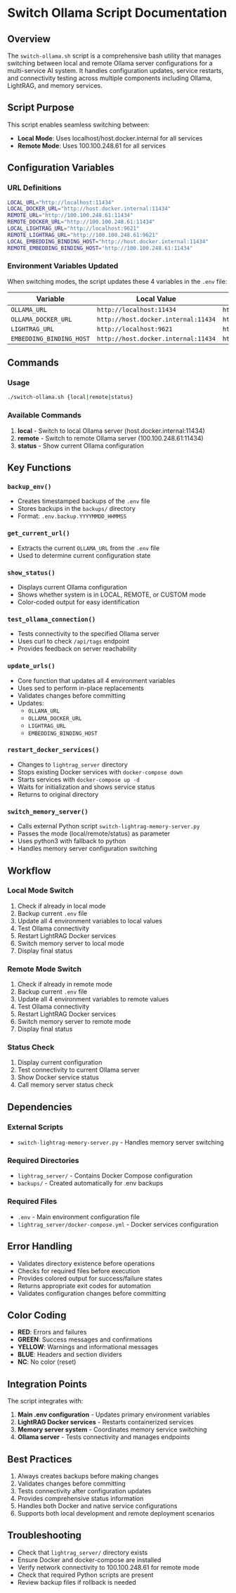 # Switch Ollama Script Documentation

## Overview

The `switch-ollama.sh` script is a comprehensive bash utility that manages switching between local and remote Ollama server configurations for a multi-service AI system. It handles configuration updates, service restarts, and connectivity testing across multiple components including Ollama, LightRAG, and memory services.

## Script Purpose

This script enables seamless switching between:
- **Local Mode**: Uses localhost/host.docker.internal for all services
- **Remote Mode**: Uses 100.100.248.61 for all services

## Configuration Variables

### URL Definitions
```bash
LOCAL_URL="http://localhost:11434"
LOCAL_DOCKER_URL="http://host.docker.internal:11434"
REMOTE_URL="http://100.100.248.61:11434"
REMOTE_DOCKER_URL="http://100.100.248.61:11434"
LOCAL_LIGHTRAG_URL="http://localhost:9621"
REMOTE_LIGHTRAG_URL="http://100.100.248.61:9621"
LOCAL_EMBEDDING_BINDING_HOST="http://host.docker.internal:11434"
REMOTE_EMBEDDING_BINDING_HOST="http://100.100.248.61:11434"
```

### Environment Variables Updated

When switching modes, the script updates these 4 variables in the `.env` file:

| Variable | Local Value | Remote Value |
|----------|-------------|--------------|
| `OLLAMA_URL` | `http://localhost:11434` | `http://100.100.248.61:11434` |
| `OLLAMA_DOCKER_URL` | `http://host.docker.internal:11434` | `http://100.100.248.61:11434` |
| `LIGHTRAG_URL` | `http://localhost:9621` | `http://100.100.248.61:9621` |
| `EMBEDDING_BINDING_HOST` | `http://host.docker.internal:11434` | `http://100.100.248.61:11434` |

## Commands

### Usage
```bash
./switch-ollama.sh {local|remote|status}
```

### Available Commands

1. **local** - Switch to local Ollama server (host.docker.internal:11434)
2. **remote** - Switch to remote Ollama server (100.100.248.61:11434)
3. **status** - Show current Ollama configuration

## Key Functions

### `backup_env()`
- Creates timestamped backups of the `.env` file
- Stores backups in the `backups/` directory
- Format: `.env.backup.YYYYMMDD_HHMMSS`

### `get_current_url()`
- Extracts the current `OLLAMA_URL` from the `.env` file
- Used to determine current configuration state

### `show_status()`
- Displays current Ollama configuration
- Shows whether system is in LOCAL, REMOTE, or CUSTOM mode
- Color-coded output for easy identification

### `test_ollama_connection()`
- Tests connectivity to the specified Ollama server
- Uses curl to check `/api/tags` endpoint
- Provides feedback on server reachability

### `update_urls()`
- Core function that updates all 4 environment variables
- Uses sed to perform in-place replacements
- Validates changes before committing
- Updates:
  - `OLLAMA_URL`
  - `OLLAMA_DOCKER_URL`
  - `LIGHTRAG_URL`
  - `EMBEDDING_BINDING_HOST`

### `restart_docker_services()`
- Changes to `lightrag_server` directory
- Stops existing Docker services with `docker-compose down`
- Starts services with `docker-compose up -d`
- Waits for initialization and shows service status
- Returns to original directory

### `switch_memory_server()`
- Calls external Python script `switch-lightrag-memory-server.py`
- Passes the mode (local/remote/status) as parameter
- Uses python3 with fallback to python
- Handles memory server configuration switching

## Workflow

### Local Mode Switch
1. Check if already in local mode
2. Backup current `.env` file
3. Update all 4 environment variables to local values
4. Test Ollama connectivity
5. Restart LightRAG Docker services
6. Switch memory server to local mode
7. Display final status

### Remote Mode Switch
1. Check if already in remote mode
2. Backup current `.env` file
3. Update all 4 environment variables to remote values
4. Test Ollama connectivity
5. Restart LightRAG Docker services
6. Switch memory server to remote mode
7. Display final status

### Status Check
1. Display current configuration
2. Test connectivity to current Ollama server
3. Show Docker service status
4. Call memory server status check

## Dependencies

### External Scripts
- `switch-lightrag-memory-server.py` - Handles memory server switching

### Required Directories
- `lightrag_server/` - Contains Docker Compose configuration
- `backups/` - Created automatically for .env backups

### Required Files
- `.env` - Main environment configuration file
- `lightrag_server/docker-compose.yml` - Docker services configuration

## Error Handling

- Validates directory existence before operations
- Checks for required files before execution
- Provides colored output for success/failure states
- Returns appropriate exit codes for automation
- Validates configuration changes before committing

## Color Coding

- **RED**: Errors and failures
- **GREEN**: Success messages and confirmations
- **YELLOW**: Warnings and informational messages
- **BLUE**: Headers and section dividers
- **NC**: No color (reset)

## Integration Points

The script integrates with:
1. **Main .env configuration** - Updates primary environment variables
2. **LightRAG Docker services** - Restarts containerized services
3. **Memory server system** - Coordinates memory service switching
4. **Ollama server** - Tests connectivity and manages endpoints

## Best Practices

1. Always creates backups before making changes
2. Validates changes before committing
3. Tests connectivity after configuration updates
4. Provides comprehensive status information
5. Handles both Docker and native service configurations
6. Supports both local development and remote deployment scenarios

## Troubleshooting

- Check that `lightrag_server/` directory exists
- Ensure Docker and docker-compose are installed
- Verify network connectivity to 100.100.248.61 for remote mode
- Check that required Python scripts are present
- Review backup files if rollback is needed
